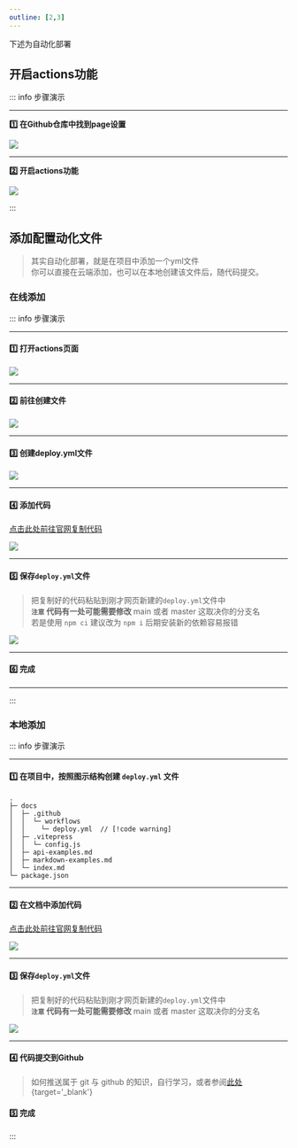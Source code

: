 ```yaml
---
outline: [2,3]
---
```



下述为自动化部署

## 开启actions功能

::: info  <Badge type='info'>步骤演示</Badge>

---

**:one: 在Github仓库中找到page设置**

![](/notesPic/202401071805.png)

---

**:two: 开启actions功能**

![](/notesPic/202401071810.png)

:::



## 添加配置动化文件

> 其实自动化部署，就是在项目中添加一个yml文件  
> 你可以直接在云端添加，也可以在本地创建该文件后，随代码提交。


### 在线添加

::: info  <Badge type='info'>步骤演示</Badge>

---

#### :one: 打开actions页面
![](/notesPic/202401071813.png)

---

#### :two: 前往创建文件
![](/notesPic/202401071814.png)

---

#### :three: 创建deploy.yml文件
![](/notesPic/202401071819.png)

---

#### :four: 添加代码

[点击此处前往官网复制代码](https://vitepress.dev/zh/guide/deploy#github-pages)

![](/notesPic/202401071821.png)

---

#### :five: 保存`deploy.yml`文件

> 把复制好的代码粘贴到刚才网页新建的`deploy.yml`文件中  
> **`注意` 代码有一处可能需要修改** main 或者 master 这取决你的分支名  
> 若是使用 `npm ci` 建议改为 `npm i` 后期安装新的依赖容易报错

![](/notesPic/202401071851.png)

---

#### :six: 完成

---
:::


### 本地添加

> 

::: info  <Badge type='info'>步骤演示</Badge>

---

#### :one: 在项目中，按照图示结构创建 `deploy.yml` 文件  

```
.
├─ docs
│  ├─ .github
│  │  └─ workflows
│  │    └─ deploy.yml  // [!code warning]  
│  ├─ .vitepress
│  │  └─ config.js
│  ├─ api-examples.md
│  ├─ markdown-examples.md
│  └─ index.md
└─ package.json
```
---

#### :two: 在文档中添加代码

[点击此处前往官网复制代码](https://vitepress.dev/zh/guide/deploy#github-pages)

![](/notesPic/202401071821.png)

---

#### :three: 保存`deploy.yml`文件

> 把复制好的代码粘贴到刚才网页新建的`deploy.yml`文件中  
> **`注意` 代码有一处可能需要修改** main 或者 master 这取决你的分支名  

![](/notesPic/202401071851.png)

---

#### :four: 代码提交到Github

> 如何推送属于 git 与 github 的知识，自行学习，或者参阅[此处](/repo/github/01%20前置基础/01%20Git下载与安装.md){target='_blank'}

#### :five: 完成
:::